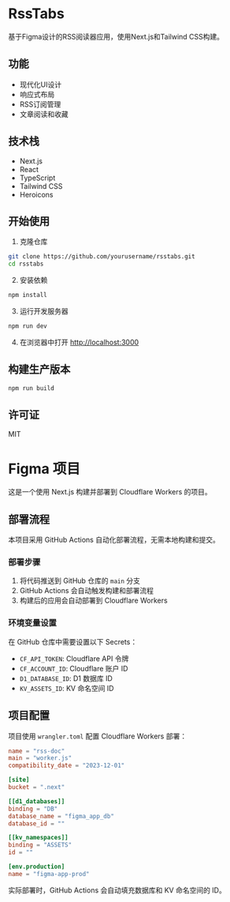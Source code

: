 # RssTabs

基于Figma设计的RSS阅读器应用，使用Next.js和Tailwind CSS构建。

## 功能

- 现代化UI设计
- 响应式布局
- RSS订阅管理
- 文章阅读和收藏

## 技术栈

- Next.js
- React
- TypeScript
- Tailwind CSS
- Heroicons

## 开始使用

1. 克隆仓库
```bash
git clone https://github.com/yourusername/rsstabs.git
cd rsstabs
```

2. 安装依赖
```bash
npm install
```

3. 运行开发服务器
```bash
npm run dev
```

4. 在浏览器中打开 [http://localhost:3000](http://localhost:3000)

## 构建生产版本

```bash
npm run build
```

## 许可证

MIT

# Figma 项目

这是一个使用 Next.js 构建并部署到 Cloudflare Workers 的项目。

## 部署流程

本项目采用 GitHub Actions 自动化部署流程，无需本地构建和提交。

### 部署步骤

1. 将代码推送到 GitHub 仓库的 `main` 分支
2. GitHub Actions 会自动触发构建和部署流程
3. 构建后的应用会自动部署到 Cloudflare Workers

### 环境变量设置

在 GitHub 仓库中需要设置以下 Secrets：

- `CF_API_TOKEN`: Cloudflare API 令牌
- `CF_ACCOUNT_ID`: Cloudflare 账户 ID
- `D1_DATABASE_ID`: D1 数据库 ID
- `KV_ASSETS_ID`: KV 命名空间 ID

## 项目配置

项目使用 `wrangler.toml` 配置 Cloudflare Workers 部署：

```toml
name = "rss-doc"
main = "worker.js"
compatibility_date = "2023-12-01"

[site]
bucket = ".next"

[[d1_databases]]
binding = "DB"
database_name = "figma_app_db"
database_id = ""

[[kv_namespaces]]
binding = "ASSETS"
id = ""

[env.production]
name = "figma-app-prod"
```

实际部署时，GitHub Actions 会自动填充数据库和 KV 命名空间的 ID。
